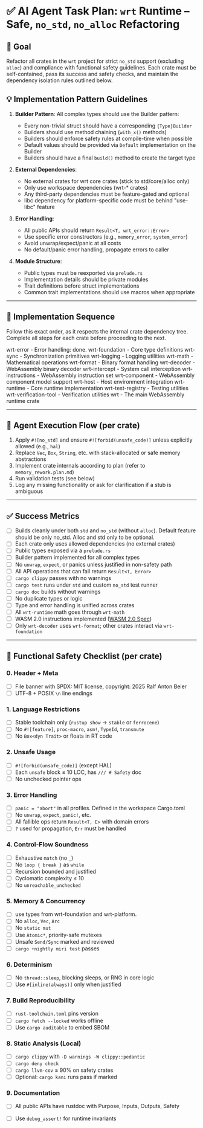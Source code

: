 # ✅ AI Agent Task Plan: `wrt` Runtime – Safe, `no_std`, `no_alloc` Refactoring

## 🎯 Goal

Refactor all crates in the `wrt` project for strict `no_std` support (excluding `alloc`) and compliance with functional safety guidelines. Each crate must be self-contained, pass its success and safety checks, and maintain the dependency isolation rules outlined below.

## 💡 Implementation Pattern Guidelines

1. **Builder Pattern**: All complex types should use the Builder pattern:
   - Every non-trivial struct should have a corresponding `{Type}Builder`
   - Builders should use method chaining (`with_x()` methods)
   - Builders should enforce safety rules at compile-time when possible
   - Default values should be provided via `Default` implementation on the Builder
   - Builders should have a final `build()` method to create the target type

2. **External Dependencies**:
   - No external crates for wrt core crates (stick to std/core/alloc only)
   - Only use workspace dependencies (wrt-* crates)
   - Any third-party dependencies must be feature-gated and optional
   - libc dependency for platform-specific code must be behind "use-libc" feature

3. **Error Handling**:
   - All public APIs should return `Result<T, wrt_error::Error>`
   - Use specific error constructors (e.g., `memory_error`, `system_error`)
   - Avoid unwrap/expect/panic at all costs
   - No default/panic error handling, propagate errors to caller

4. **Module Structure**:
   - Public types must be reexported via `prelude.rs`
   - Implementation details should be private modules
   - Trait definitions before struct implementations
   - Common trait implementations should use macros when appropriate

---

## 🔁 Implementation Sequence

Follow this exact order, as it respects the internal crate dependency tree. Complete all steps for each crate before proceeding to the next.

wrt-error - Error handling: done. 
wrt-foundation - Core type definitions
wrt-sync - Synchronization primitives
wrt-logging - Logging utilities
wrt-math - Mathematical operations
wrt-format - Binary format handling
wrt-decoder - WebAssembly binary decoder
wrt-intercept - System call interception
wrt-instructions - WebAssembly instruction set
wrt-component - WebAssembly component model support
wrt-host - Host environment integration
wrt-runtime - Core runtime implementation
wrt-test-registry - Testing utilities
wrt-verification-tool - Verification utilities
wrt - The main WebAssembly runtime crate


---

## 🧪 Agent Execution Flow (per crate)

1. Apply `#![no_std]` and ensure `#![forbid(unsafe_code)]` unless explicitly allowed (e.g., `hal`)
2. Replace `Vec`, `Box`, `String`, etc. with stack-allocated or safe memory abstractions
3. Implement crate internals according to plan (refer to `memory_rework.plan.md`)
4. Run validation tests (see below)
5. Log any missing functionality or ask for clarification if a stub is ambiguous

---

## ✅ Success Metrics

- [ ] Builds cleanly under both `std` and `no_std` (without `alloc`). Default feature should be only no_std. Alloc and std only to be optional. 
- [ ] Each crate only uses allowed dependencies (no external crates)
- [ ] Public types exposed via a `prelude.rs`
- [ ] Builder pattern implemented for all complex types
- [ ] No `unwrap`, `expect`, or panics unless justified in non-safety path
- [ ] All API operations that can fail return `Result<T, Error>`
- [ ] `cargo clippy` passes with no warnings
- [ ] `cargo test` runs under `std` and custom `no_std` test runner
- [ ] `cargo doc` builds without warnings
- [ ] No duplicate types or logic
- [ ] Type and error handling is unified across crates
- [ ] All `wrt-runtime` math goes through `wrt-math`
- [ ] WASM 2.0 instructions implemented ([WASM 2.0 Spec](https://www.w3.org/TR/wasm-core-2))
- [ ] Only `wrt-decoder` uses `wrt-format`; other crates interact via `wrt-foundation`

---

## 🔐 Functional Safety Checklist (per crate)

### 0. Header + Meta
- [ ] File banner with SPDX: MIT license, copyright: 2025 Ralf Anton Beier
- [ ] UTF-8 + POSIX `\n` line endings

### 1. Language Restrictions
- [ ] Stable toolchain only (`rustup show` → `stable` or `ferrocene`)
- [ ] No `#![feature]`, `proc-macro`, `asm!`, `TypeId`, `transmute`
- [ ] No `Box<dyn Trait>` or floats in RT code

### 2. Unsafe Usage
- [ ] `#![forbid(unsafe_code)]` (except HAL)
- [ ] Each `unsafe` block ≤ 10 LOC, has `/// # Safety` doc
- [ ] No unchecked pointer ops

### 3. Error Handling
- [ ] `panic = "abort"` in all profiles. Defined in the workspace Cargo.toml
- [ ] No `unwrap`, `expect`, `panic!`, etc.
- [ ] All fallible ops return `Result<T, E>` with domain errors
- [ ] `?` used for propagation, `Err` must be handled

### 4. Control-Flow Soundness
- [ ] Exhaustive `match` (no `_`)
- [ ] No `loop { break }` as `while`
- [ ] Recursion bounded and justified
- [ ] Cyclomatic complexity ≤ 10
- [ ] No `unreachable_unchecked`

### 5. Memory & Concurrency
- [ ] use types from wrt-foundation and wrt-platform.
- [ ] No `alloc`, `Vec`, `Arc`
- [ ] No `static mut`
- [ ] Use `Atomic*`, priority-safe mutexes
- [ ] Unsafe `Send/Sync` marked and reviewed
- [ ] `cargo +nightly miri test` passes

### 6. Determinism
- [ ] No `thread::sleep`, blocking sleeps, or RNG in core logic
- [ ] Use `#[inline(always)]` only when justified

### 7. Build Reproducibility
- [ ] `rust-toolchain.toml` pins version
- [ ] `cargo fetch --locked` works offline
- [ ] Use `cargo auditable` to embed SBOM

### 8. Static Analysis (Local)
- [ ] `cargo clippy` with `-D warnings -W clippy::pedantic`
- [ ] `cargo deny check`
- [ ] `cargo llvm-cov` ≥ 90% on safety crates
- [ ] Optional: `cargo kani` runs pass if marked

### 9. Documentation
- [ ] All public APIs have rustdoc with Purpose, Inputs, Outputs, Safety
- [ ] Use `debug_assert!` for runtime invariants

